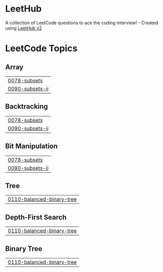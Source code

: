 # LeetHub
A collection of LeetCode questions to ace the coding interview! - Created using [LeetHub v2](https://github.com/arunbhardwaj/LeetHub-2.0)

<!---LeetCode Topics Start-->
# LeetCode Topics
## Array
|  |
| ------- |
| [0078-subsets](https://github.com/deepak-pandey1/LeetHub/tree/master/0078-subsets) |
| [0090-subsets-ii](https://github.com/deepak-pandey1/LeetHub/tree/master/0090-subsets-ii) |
## Backtracking
|  |
| ------- |
| [0078-subsets](https://github.com/deepak-pandey1/LeetHub/tree/master/0078-subsets) |
| [0090-subsets-ii](https://github.com/deepak-pandey1/LeetHub/tree/master/0090-subsets-ii) |
## Bit Manipulation
|  |
| ------- |
| [0078-subsets](https://github.com/deepak-pandey1/LeetHub/tree/master/0078-subsets) |
| [0090-subsets-ii](https://github.com/deepak-pandey1/LeetHub/tree/master/0090-subsets-ii) |
## Tree
|  |
| ------- |
| [0110-balanced-binary-tree](https://github.com/deepak-pandey1/LeetHub/tree/master/0110-balanced-binary-tree) |
## Depth-First Search
|  |
| ------- |
| [0110-balanced-binary-tree](https://github.com/deepak-pandey1/LeetHub/tree/master/0110-balanced-binary-tree) |
## Binary Tree
|  |
| ------- |
| [0110-balanced-binary-tree](https://github.com/deepak-pandey1/LeetHub/tree/master/0110-balanced-binary-tree) |
<!---LeetCode Topics End-->
